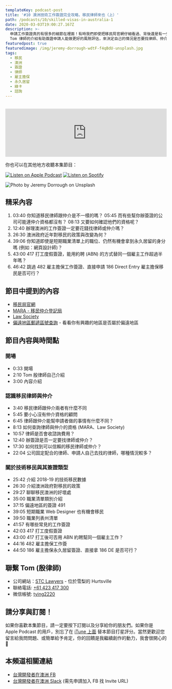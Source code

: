 ```yaml
---
templateKey: podcast-post
title: '#10 澳洲技術工作簽證完全攻略，移民律師來也（上）'
path: /podcasts/10/skilled-visas-in-australia-1
date: 2020-03-03T19:00:27.167Z
description: >-
  申請工作簽證真的有很多的細節在裡面！有時我們即使把移民局官網仔細看過、背後還是有一些被拒簽的風險存在。另外也可能會遺漏一些不在官網上的資訊、而喪失了可能可以移民的機會。相信聽過
  Tom 律師的介紹有助簽證申請人能做更好的風險評估，來決定自己的情況是否要找律師、仲介、甚至是自己申請。
featuredpost: true
featuredimage: /img/jeremy-dorrough-wdtF-f4qBdU-unsplash.jpg
tags:
  - 移民
  - 澳洲
  - 簽證
  - 律師
  - 雇主擔保
  - 永久居留
  - 綠卡
  - 諮詢
---
```

<br/>

<iframe src="https://www.listennotes.com/embedded/e/5d6e2857a8e94feda5acfdef2d8ff9d9/" height="150px" width="100%" style="width: 1px; min-width: 100%;" frameborder="0" scrolling="no"></iframe>

你也可以在其他地方收聽本集節目：

[![Listen on Apple Podcast](/img/apple_badge.svg)](https://podcasts.apple.com/au/podcast/10-%E6%BE%B3%E6%B4%B2%E6%8A%80%E8%A1%93%E7%B0%BD%E8%AD%89%E5%AE%8C%E5%85%A8%E6%94%BB%E7%95%A5-%E4%B8%8A/id1479619488?i=1000467373758)
[![Listen on Spotify](/img/spotify-badge-165x40.svg)](https://open.spotify.com/episode/5B2mg2wF5Tpo8HROoP03BG)

![Photo by Jeremy Dorrough on Unsplash](/img/jeremy-dorrough-wdtF-f4qBdU-unsplash.jpg "封面照 - 澳洲護照")

## 精采內容

1. 03:40 你知道移民律師跟仲介是不一樣的嗎？ 05:45 而有些幫你辦簽證的公司可能連仲介資格都沒有？ 08:13 又要如何確認他們的資格呢？
1. 12:40 辦理澳洲的工作簽證一定要花錢找律師或仲介嗎？
1. 26:30 澳洲政府近年對移民的政策與改變為何？
1. 39:06 你知道即使是短期職業清單上的職位、仍然有機會拿到永久居留的身分嗎 (例如：網頁設計師)？
1. 43:00 417 打工度假簽證，能用約聘 (ABN) 的方式替同一個雇主工作超過半年嗎？
1. 46:42 跳過 482 雇主擔保工作簽證、直接申請 186 Direct Entry 雇主擔保移民是否可行？

## 節目中提到的內容

* [移民局官網](https://immi.homeaffairs.gov.au/visas/)
* [MARA - 移民仲介登記局](https://www.mara.gov.au/)
* [Law Society](https://www.lawsociety.com.au/)
* [偏遠地區郵遞區號查詢](https://www.legislation.gov.au/Details/F2019L01446/Html/Text#_Toc23496620) - 看看你有興趣的地區是否屬於偏遠地區


## 節目內容與時間點

### 開場

* 0:33 開場
* 2:10 Tom 殷律師自己介紹
* 3:00 內容介紹

### 認識移民律師與仲介

* 3:40 移民律師跟仲介兩者有什麼不同
* 5:45 要小心沒有仲介資格的顧問
* 6:45 律師跟仲介能幫申請者做的事情有什麼不同？
* 8:13 如何查詢律師與仲介的資格 (MARA、Law Society)
* 10:57 律師是否會收諮詢費用？
* 12:40 辦簽證是否一定要找律師或仲介？
* 17:30 如何找到可以信賴的移民律師或仲介？
* 22:04 公司固定配合的律師、申請人自己去找的律師，哪種情況較多？

### 關於技術移民與其簽證類型

* 25:42 介紹 2018-19 的技術移民數據
* 26:30 介紹澳洲政府對移民的政策
* 29:27 聊聊移民澳洲的好壞處
* 35:00 職業清單類別介紹
* 37:15 偏遠地區的簽證 491
* 39:05 短期職業 Web Designer 也有機會移民
* 39:50 職業列表州清單
* 41:57 有哪些常見的工作簽證
* 42:03 417 打工度假簽證
* 43:00 417 打工後可否用 ABN 約聘幫同一個雇主工作？
* 44:16 482 雇主擔保工作簽
* 44:50 186 雇主擔保永久居留簽證、直接拿 186 DE 是否可行？

## 聯繫 Tom (殷律師)

* 公司網站：[STC Lawyers](http://www.stc-lawyers.com.cn/index.php) - 位於雪梨的 Hurtsville
* 聯絡電話: [+61 423 417 300](tel://+61-423-417-300)
* 微信帳號: [tying2220](weixin://typing2220)

## 請分享與訂閱！

如果你喜歡本集節目，請一定要按下訂閱以及分享給你的朋友們。如果你是 Apple Podcast 的用戶，別忘了在 [iTune 上面](https://podcasts.apple.com/au/podcast/flycoder-%E9%A3%9B%E8%A1%8C%E9%96%8B%E7%99%BC%E8%80%85/id1479619488) 替本節目打星評分。當然更歡迎您留言給我問問題、或簡單給予肯定，你的回饋是我繼續創作的動力，我會很開心的 🙏

## 本頻道相關連結

* [台灣開發者在澳洲 FB](https://www.facebook.com/groups/1093925090649556)
* [台灣開發者在澳洲 Slack](https://app.slack.com/client/T775H1ELC/CP0UDEJH0) (需先申請加入 FB 找 Invite URL)
